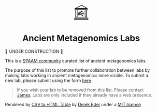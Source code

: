 
<p align="center">
<img src="https://raw.githubusercontent.com/SPAAM-community/ancient-metagenomics-labs/main/_media/spaam-AncientMetagenomicLabs_logo.svg" width=10% >

<p/>

<h1 align="center">Ancient Metagenomics Labs</h1>

🔨 UNDER CONSTRUCTION 🔨

This is a [SPAAM community](https://spaam-community.github.io/) curated list of ancient metagenomics labs.

The purpose of this list to promote further collaboration between labs by making labs working in ancient metagenomics more visible. To submit a new lab, please submit using the form [here](https://github.com/SPAAM-community/ancient-metagenomics-labs/issues/new?assignees=&labels=new-lab&template=new_lab.yaml&title=Add+Name+of+Lab)

> If you wish your lab to be removed from this list. Please contact [James](jfy133@gmail.com). Labs are only included if they already have a web presence.

<div id="table-container"></div>

<p class="text-right">Rendered by <a href="https://github.com/derekeder/csv-to-html-table">CSV to HTML Table</a> by <a href="http://derekeder.com">Derek Eder</a> under a <a href="https://github.com/derekeder/csv-to-html-table/blob/master/LICENSE">MIT license</a></p>

<script>
    function format_link(link) {
        if (link)
            return "<a href='" + link + "' target='_blank'>" + link + "</a>";
        else return "";
    }

    CsvToHtmlTable.init({
        csv_path: 'data/ancient-metagenomics_labs.csv', 
        element: 'table-container', 
        allow_download: true,
        csv_options: {separator: ',', delimiter: '"'},
        datatables_options: {"paging": false, "columns.width": "90%"},
		custom_formatting: [[5, format_link]]

    });
</script>

<style>
	.btn-info {
		background-color: #FFFFFF;
		border-color: #732a82;
		font-family: 'Varela Round', sans-serif;
		border-radius: 2rem;
		border-style: solid;
		border-width: 1px;
	}
	.btn-info:hover {
		font-family: 'Varela Round', sans-serif;
		background-color: #732a82;
	}
</style>